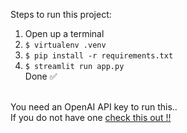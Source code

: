 Steps to run this project:
1. Open up a terminal 
2. ```$ virtualenv .venv```
3. ```$ pip install -r requirements.txt```
4. ```$ streamlit run app.py```\
Done ✅
<br>
You need an OpenAI API key to run this.. 
<br>
If you do not have one <a href="https://www.howtogeek.com/885918/how-to-get-an-openai-api-key/">check this out !!</a>
